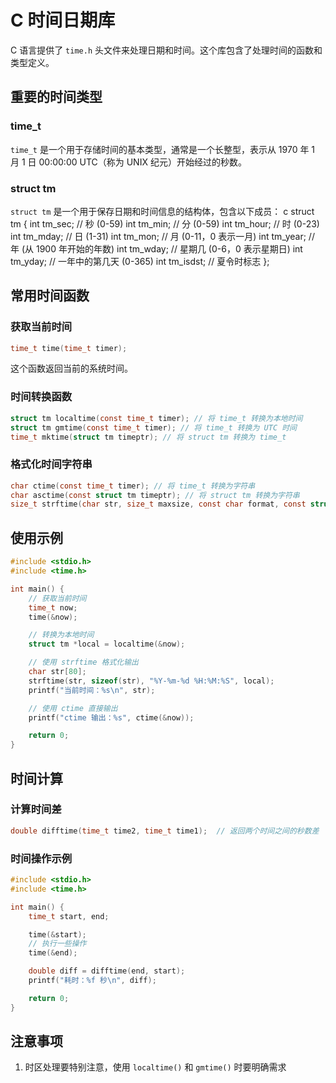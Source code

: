 # C 时间日期库

C 语言提供了 `time.h` 头文件来处理日期和时间。这个库包含了处理时间的函数和类型定义。

## 重要的时间类型

### time_t

`time_t` 是一个用于存储时间的基本类型，通常是一个长整型，表示从 1970 年 1 月 1 日 00:00:00 UTC（称为 UNIX 纪元）开始经过的秒数。

### struct tm

`struct tm` 是一个用于保存日期和时间信息的结构体，包含以下成员：
c
struct tm {
int tm_sec; // 秒 (0-59)
int tm_min; // 分 (0-59)
int tm_hour; // 时 (0-23)
int tm_mday; // 日 (1-31)
int tm_mon; // 月 (0-11，0 表示一月)
int tm_year; // 年 (从 1900 年开始的年数)
int tm_wday; // 星期几 (0-6，0 表示星期日)
int tm_yday; // 一年中的第几天 (0-365)
int tm_isdst; // 夏令时标志
};

## 常用时间函数

### 获取当前时间

```c
time_t time(time_t timer);
```

这个函数返回当前的系统时间。

### 时间转换函数

```c
struct tm localtime(const time_t timer); // 将 time_t 转换为本地时间
struct tm gmtime(const time_t timer); // 将 time_t 转换为 UTC 时间
time_t mktime(struct tm timeptr); // 将 struct tm 转换为 time_t
```

### 格式化时间字符串

```c
char ctime(const time_t timer); // 将 time_t 转换为字符串
char asctime(const struct tm timeptr); // 将 struct tm 转换为字符串
size_t strftime(char str, size_t maxsize, const char format, const struct tm timeptr); // 格式化时间字符串
```

## 使用示例

```c
#include <stdio.h>
#include <time.h>

int main() {
    // 获取当前时间
    time_t now;
    time(&now);

    // 转换为本地时间
    struct tm *local = localtime(&now);

    // 使用 strftime 格式化输出
    char str[80];
    strftime(str, sizeof(str), "%Y-%m-%d %H:%M:%S", local);
    printf("当前时间：%s\n", str);

    // 使用 ctime 直接输出
    printf("ctime 输出：%s", ctime(&now));

    return 0;
}
```

## 时间计算

### 计算时间差

```c
double difftime(time_t time2, time_t time1);  // 返回两个时间之间的秒数差
```

### 时间操作示例

```c
#include <stdio.h>
#include <time.h>

int main() {
    time_t start, end;

    time(&start);
    // 执行一些操作
    time(&end);

    double diff = difftime(end, start);
    printf("耗时：%f 秒\n", diff);

    return 0;
}
```

## 注意事项

1. 时区处理要特别注意，使用 `localtime()` 和 `gmtime()` 时要明确需求
